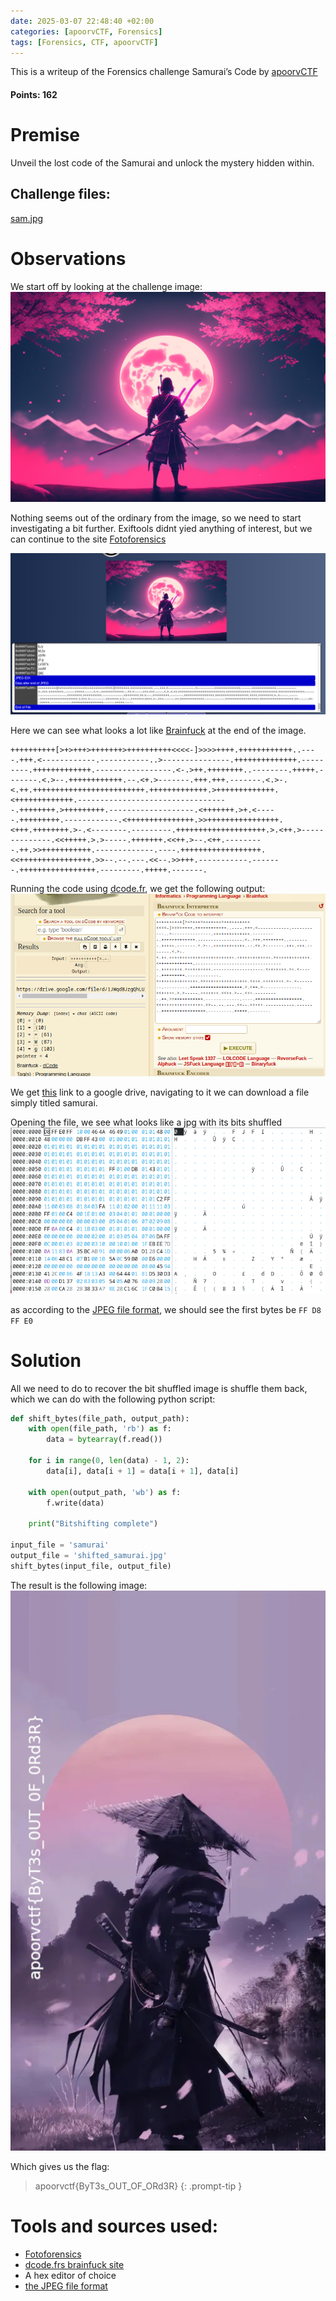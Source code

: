 ```yaml
---
date: 2025-03-07 22:48:40 +02:00
categories: [apoorvCTF, Forensics]
tags: [Forensics, CTF, apoorvCTF]
---
```


This is a writeup of the Forensics challenge Samurai’s Code by [apoorvCTF](https://apoorvctf.iiitkottayam.ac.in/) 
#### Points: 162
# Premise
Unveil the lost code of the Samurai and unlock the mystery hidden within.

## Challenge files:

[sam.jpg](https://github.com/CSYClubIIITK/CTF-Writeups/blob/main/ApoorvCTF-25-Writeups/Forensics/Samurai%E2%80%99s%20Code/files/sam.jpg)

# Observations
We start off by looking at the challenge image:
![challenge_img](/assets/images/apoorvCTF/samurai/sam.jpg)

Nothing seems out of the ordinary from the image, so we need to start investigating a bit further.
Exiftools didnt yied anything of interest, but we can continue to the site [Fotoforensics](https://fotoforensics.com/)

![fotoforensics](/assets/images/apoorvCTF/samurai/fotoforensics.png)

Here we can see what looks a lot like [Brainfuck](https://esolangs.org/wiki/Brainfuck) at the end of the image.

```Brainfuck
++++++++++[>+>+++>+++++++>++++++++++<<<<-]>>>>++++.++++++++++++..----.+++.<------------.-----------..>---------------.++++++++++++++.---------.+++++++++++++.-----------------.<-.>++.++++++++..--------.+++++.-------.<.>--.++++++++++++.--.<+.>-------.+++.+++.-------.<.>-.<.++.+++++++++++++++++++++++++.+++++++++++++.>+++++++++++++.<+++++++++++++.----------------------------------.++++++++.>+++++++++.-------------------.<+++++++.>+.<-----.+++++++++.------------.<+++++++++++++++.>>++++++++++++++++.<+++.++++++++.>-.<--------.---------.++++++++++++++++++++.>.<++.>--------------.<<+++++.>.>-----.+++++++.<<++.>--.<++.---------.++.>>+++++++++++.-------------.----.++++++++++++++++++.<<++++++++++++++++.>>--.--.---.<<--.>>+++.-----------.-------.+++++++++++++++++.---------.+++++.-------.
```

Running the code using [dcode.fr](https://www.dcode.fr/brainfuck-language), we get the following output:
![brainfuck_decode](/assets/images/apoorvCTF/samurai/brainfuck.png)

We get [this](https://drive.google.com/file/d/1JWqdBJzgQhLUI-xLTwLCWwYi2Ydk4W6-/view?usp=sharing) link to a google drive, navigating to it we can download a file simply titled samurai.

Opening the file, we see what looks like a jpg with its bits shuffled
![samurai_bytes](/assets/images/apoorvCTF/samurai/samurai_bytes.png)

as according to the [JPEG file format](https://en.wikipedia.org/wiki/JPEG_File_Interchange_Format#File_format_structure), we should see the first bytes be `FF D8 FF E0`

# Solution
All we need to do to recover the bit shuffled image is shuffle them back, which we can do with the following python script:

```python
def shift_bytes(file_path, output_path):
    with open(file_path, 'rb') as f:
        data = bytearray(f.read())

    for i in range(0, len(data) - 1, 2):
        data[i], data[i + 1] = data[i + 1], data[i]

    with open(output_path, 'wb') as f:
        f.write(data)

    print("Bitshifting complete")

input_file = 'samurai'
output_file = 'shifted_samurai.jpg'
shift_bytes(input_file, output_file)
```

The result is the following image:
![win_samurai](/assets/images/apoorvCTF/samurai/shifted_samurai.jpg)

Which gives us the flag:
> apoorvctf{ByT3s_OUT_OF_ORd3R}
{: .prompt-tip }


# Tools and sources used:
- [Fotoforensics](https://fotoforensics.com/)
- [dcode.frs brainfuck site](https://www.dcode.fr/brainfuck-language)
- A hex editor of choice
- [the JPEG file format](https://en.wikipedia.org/wiki/JPEG_File_Interchange_Format#File_format_structure)
